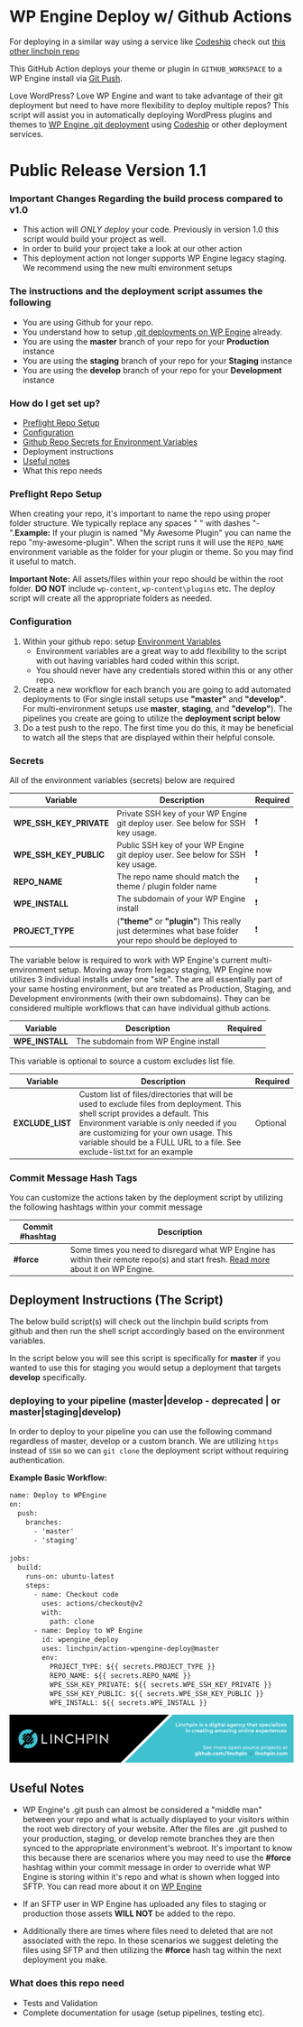 # WP Engine Deploy w/ Github Actions

For deploying in a similar way using a service like [Codeship](https://www.codeship.com) check out [this other linchpin repo](https://github.com/linchpin/wpengine-codeship-continuous-deployment)

This GitHub Action deploys your theme or plugin in `GITHUB_WORKSPACE` to a WP Engine install via [Git Push](https://wpengine.com/git/). 

Love WordPress? Love WP Engine and want to take advantage of their git deployment but need to have more flexibility to deploy multiple repos? This script will assist you in automatically deploying WordPress plugins and themes to [WP Engine .git deployment](https://wpengine.com/git/) using [Codeship](https://codeship.com) or other deployment services.

# Public Release Version 1.1

### Important Changes Regarding the build process compared to v1.0

* This action will *ONLY* *deploy* your code. Previously in version 1.0 this script would build your project as well.
* In order to build your project take a look at our other action 
* This deployment action not longer supports WP Engine legacy staging. We recommend using the new multi environment setups

### The instructions and the deployment script assumes the following

* You are using Github for your repo.
* You understand how to setup [.git deployments on WP Engine](https://wpengine.com/git/) already.
* You are using the **master** branch of your repo for your **Production** instance
* You are using the **staging** branch of your repo for your **Staging** instance
* You are using the **develop** branch of your repo for your **Development** instance

### How do I get set up?

* [Preflight Repo Setup](https://github.com/linchpin/action-wpengine-deploy#preflight-repo-setup)
* [Configuration](https://github.com/linchpin/action-wpengine-deploy#configuration)
* [Github Repo Secrets for Environment Variables](https://github.com/linchpin/action-wpengine-deploy#secrets)
* Deployment instructions
* [Useful notes](https://github.com/linchpin/action-wpengine-deploy#useful-notes)
* What this repo needs

### Preflight Repo Setup

When creating your repo, it's important to name the repo using proper folder structure. We typically replace any spaces " " with dashes "-".**Example:** If your plugin is named "My Awesome Plugin" you can name the repo "my-awesome-plugin". When the script runs it will use the `REPO_NAME` environment variable as the folder for your plugin or theme. So you may find it useful to match.

**Important Note:** All assets/files within your repo should be within the root folder. **DO NOT** include `wp-content`, `wp-content\plugins` etc. The deploy script will create all the appropriate folders as needed.

### Configuration

1. Within your github repo: setup [Environment Variables](https://github.com/linchpin/action-wpengine-deploy#secrets)
    * Environment variables are a great way to add flexibility to the script with out having variables hard coded within this script.
    * You should never have any credentials stored within this or any other repo.
2. Create a new workflow for each branch you are going to add automated deployments to (For single install setups use **"master"** and **"develop"**. For multi-environment setups use **master**, **staging**, and **"develop"**). The pipelines you create are going to utilize the **deployment script below**
3. Do a test push to the repo. The first time you do this, it may be beneficial to watch all the steps that are displayed within their helpful console.

### Secrets

All of the environment variables (secrets) below are required

|Variable|Description|Required|
| ------------- | ------------- | ------------- |
|**WPE_SSH_KEY_PRIVATE**|Private SSH key of your WP Engine git deploy user. See below for SSH key usage.|:heavy_exclamation_mark:|
|**WPE_SSH_KEY_PUBLIC**|Public SSH key of your WP Engine git deploy user. See below for SSH key usage.|:heavy_exclamation_mark:|
|**REPO_NAME**|The repo name should match the theme / plugin folder name|:heavy_exclamation_mark:|
|**WPE_INSTALL**|The subdomain of your WP Engine install|:heavy_exclamation_mark:|
|**PROJECT_TYPE**|(**"theme"** or **"plugin"**) This really just determines what base folder your repo should be deployed to|:heavy_exclamation_mark:|

The variable below is required to work with WP Engine's current multi-environment setup. Moving away from legacy staging, WP Engine now utilizes 3 individual installs under one "site". The are all essentially part of your same hosting environment, but are treated as Production, Staging, and Development environments (with their own subdomains). They can be considered multiple workflows that can have individual github actions.

|Variable|Description|Required|
| ------------- | ------------- | ------------- |
|**WPE_INSTALL**|The subdomain from WP Engine install||

This variable is optional to source a custom excludes list file.

|Variable|Description|Required|
| ------------- | ------------- | ------------- |
|**EXCLUDE_LIST**|Custom list of files/directories that will be used to exclude files from deployment. This shell script provides a default. This Environment variable is only needed if you are customizing for your own usage. This variable should be a FULL URL to a file. See exclude-list.txt for an example| Optional

### Commit Message Hash Tags
You can customize the actions taken by the deployment script by utilizing the following hashtags within your commit message

|Commit #hashtag|Description|
| ------------- | ------------- |
|**#force**|Some times you need to disregard what WP Engine has within their remote repo(s) and start fresh. [Read more](https://wpengine.com/support/resetting-your-git-push-to-deploy-repository/) about it on WP Engine.|

## Deployment Instructions (The Script)

The below build script(s) will check out the linchpin build scripts from github and then run the shell script accordingly based on the environment variables.

In the script below you will see this script is specifically for **master** if you wanted to use this for staging you would setup a deployment that targets **develop** specifically.

### deploying to your pipeline (master|develop - deprecated | or master|staging|develop)

In order to deploy to your pipeline you can use the following command regardless of master, develop or a custom branch. We are utilizing `https` instead of `SSH` so we can `git clone` the deployment script without requiring authentication.

**Example Basic Workflow:**
```
name: Deploy to WPEngine
on:
  push:
    branches:
      - 'master'
      - 'staging'

jobs:
  build:
    runs-on: ubuntu-latest
    steps:
      - name: Checkout code
        uses: actions/checkout@v2
        with:
          path: clone
      - name: Deploy to WP Engine
        id: wpengine_deploy
        uses: linchpin/action-wpengine-deploy@master
        env:
          PROJECT_TYPE: ${{ secrets.PROJECT_TYPE }}
          REPO_NAME: ${{ secrets.REPO_NAME }}
          WPE_SSH_KEY_PRIVATE: ${{ secrets.WPE_SSH_KEY_PRIVATE }}
          WPE_SSH_KEY_PUBLIC: ${{ secrets.WPE_SSH_KEY_PUBLIC }}
          WPE_INSTALL: ${{ secrets.WPE_INSTALL }}
```

![Linchpin](https://github.com/linchpin/brand-assets/raw/master/github-opensource-banner.png)

## Useful Notes

* WP Engine's .git push can almost be considered a "middle man" between your repo and what is actually displayed to your visitors within the root web directory of your website. After the files are .git pushed to your production, staging, or develop remote branches they are then synced to the appropriate environment's webroot. It's important to know this because there are scenarios where you may need to use the **#force** hashtag within your commit message in order to override what WP Engine is storing within it's repo and what is shown when logged into SFTP. You can read more about it on [WP Engine](https://wpengine.com/support/resetting-your-git-push-to-deploy-repository/)

* If an SFTP user in WP Engine has uploaded any files to staging or production those assets **WILL NOT** be added to the repo.
* Additionally there are times where files need to deleted that are not associated with the repo. In these scenarios we suggest deleting the files using SFTP and then utilizing the **#force** hash tag within the next deployment you make.

### What does this repo need

* Tests and Validation
* Complete documentation for usage (setup pipelines, testing etc).
